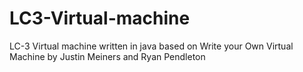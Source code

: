 # LC3-Virtual-machine
LC-3 Virtual machine written in java based on Write your Own Virtual Machine by Justin Meiners and Ryan Pendleton
